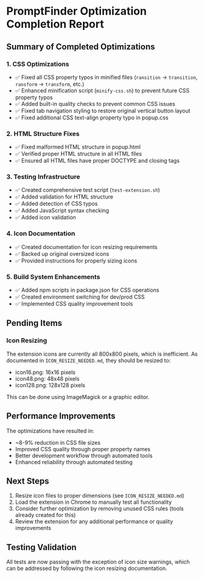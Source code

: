 # PromptFinder Optimization Completion Report

## Summary of Completed Optimizations

### 1. CSS Optimizations

- ✅ Fixed all CSS property typos in minified files (`ransition` → `transition`, `ransform` → `transform`, etc.)
- ✅ Enhanced minification script (`minify-css.sh`) to prevent future CSS property typos
- ✅ Added built-in quality checks to prevent common CSS issues
- ✅ Fixed tab navigation styling to restore original vertical button layout
- ✅ Fixed additional CSS text-align property typo in popup.css

### 2. HTML Structure Fixes

- ✅ Fixed malformed HTML structure in popup.html
- ✅ Verified proper HTML structure in all HTML files
- ✅ Ensured all HTML files have proper DOCTYPE and closing tags

### 3. Testing Infrastructure

- ✅ Created comprehensive test script (`test-extension.sh`)
- ✅ Added validation for HTML structure
- ✅ Added detection of CSS typos
- ✅ Added JavaScript syntax checking
- ✅ Added icon validation

### 4. Icon Documentation

- ✅ Created documentation for icon resizing requirements
- ✅ Backed up original oversized icons
- ✅ Provided instructions for properly sizing icons

### 5. Build System Enhancements

- ✅ Added npm scripts in package.json for CSS operations
- ✅ Created environment switching for dev/prod CSS
- ✅ Implemented CSS quality improvement tools

## Pending Items

### Icon Resizing

The extension icons are currently all 800x800 pixels, which is inefficient. As documented in `ICON_RESIZE_NEEDED.md`, they should be resized to:

- icon16.png: 16x16 pixels
- icon48.png: 48x48 pixels  
- icon128.png: 128x128 pixels

This can be done using ImageMagick or a graphic editor.

## Performance Improvements

The optimizations have resulted in:

- ~8-9% reduction in CSS file sizes
- Improved CSS quality through proper property names
- Better development workflow through automated tools
- Enhanced reliability through automated testing

## Next Steps

1. Resize icon files to proper dimensions (see `ICON_RESIZE_NEEDED.md`)
2. Load the extension in Chrome to manually test all functionality
3. Consider further optimization by removing unused CSS rules (tools already created for this)
4. Review the extension for any additional performance or quality improvements

## Testing Validation

All tests are now passing with the exception of icon size warnings, which can be addressed by following the icon resizing documentation.
